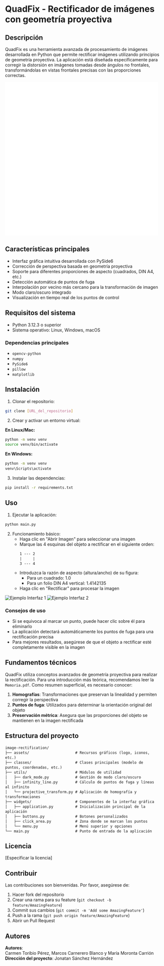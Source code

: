 # QuadFix - Rectificador de imágenes con geometría proyectiva

## Descripción
QuadFix es una herramienta avanzada de procesamiento de imágenes desarrollada en Python que permite rectificar imágenes utilizando principios de geometría proyectiva. La aplicación está diseñada específicamente para corregir la distorsión en imágenes tomadas desde ángulos no frontales, transformándolas en vistas frontales precisas con las proporciones correctas.

![Logo QuadFix](assets/Logo_Dark.png)

## Características principales
- Interfaz gráfica intuitiva desarrollada con PySide6
- Corrección de perspectiva basada en geometría proyectiva
- Soporte para diferentes proporciones de aspecto (cuadrados, DIN A4, etc.)
- Detección automática de puntos de fuga
- Interpolación por vecino más cercano para la transformación de imagen
- Modo claro/oscuro integrado
- Visualización en tiempo real de los puntos de control

## Requisitos del sistema
- Python 3.12.3 o superior
- Sistema operativo: Linux, Windows, macOS

### Dependencias principales
- `opencv-python`
- `numpy`
- `PySide6`
- `pillow`
- `matplotlib`

## Instalación

1. Clonar el repositorio:
```bash
git clone [URL_del_repositorio]
```
2. Crear y activar un entorno virtual:

**En Linux/Mac:**
```bash
python -m venv venv 
source venv/bin/activate
```
**En Windows:**
```bash
python -m venv venv
venv\Scripts\activate
```

3. Instalar las dependencias:
```bash
pip install -r requirements.txt
```


## Uso

1. Ejecutar la aplicación:
```bash
python main.py
```

2. Funcionamiento básico:
   - Haga clic en "Abrir Imagen" para seleccionar una imagen
   - Marque las 4 esquinas del objeto a rectificar en el siguiente orden:
     ```
     1 --- 2
     |     |
     3 --- 4
     ```
   - Introduzca la razón de aspecto (altura/ancho) de su figura:
     - Para un cuadrado: 1.0
     - Para un folio DIN A4 vertical: 1.4142135
   - Haga clic en "Rectificar" para procesar la imagen

![Ejemplo Interfaz 1](Memoria/Modelización/figures/4.Examples/Cuadrado/Vinilo1.png)
![Ejemplo Interfaz 2](Memoria/Modelización/figures/4.Examples/Cuadrado/Vinilo2.png)


### Consejos de uso
- Si se equivoca al marcar un punto, puede hacer clic sobre él para eliminarlo
- La aplicación detectará automáticamente los puntos de fuga para una rectificación precisa
- Para mejores resultados, asegúrese de que el objeto a rectificar esté completamente visible en la imagen

## Fundamentos técnicos

QuadFix utiliza conceptos avanzados de geometría proyectiva para realizar la rectificación. Para una introducción más teórica, recomendamos leer la `Memoria.pdf`. Como resumen superficial, es necesario conocer:

1. **Homografías**: Transformaciones que preservan la linealidad y permiten corregir la perspectiva
2. **Puntos de fuga**: Utilizados para determinar la orientación original del objeto
3. **Preservación métrica**: Asegura que las proporciones del objeto se mantienen en la imagen rectificada

## Estructura del proyecto
```
image-rectification/
├── assets/                     # Recursos gráficos (logo, iconos, etc.)
├── classes/                    # Clases principales (modelo de puntos, coordenadas, etc.)
├── utils/                      # Módulos de utilidad
│   ├── dark_mode.py            # Gestión de modo claro/oscuro
│   ├── infinity_line.py        # Cálculo de puntos de fuga y líneas al infinito
│   └── projective_transform.py # Aplicación de homografía y transformaciones
├── widgets/                    # Componentes de la interfaz gráfica
│   ├── application.py          # Inicialización principal de la aplicación
│   ├── buttons.py              # Botones personalizados
│   ├── click_area.py           # Zona donde se marcan los puntos
│   └── menu.py                 # Menú superior y opciones
└── main.py                     # Punto de entrada de la aplicación
```

## Licencia
[Especificar la licencia]

## Contribuir
Las contribuciones son bienvenidas. Por favor, asegúrese de:
1. Hacer fork del repositorio
2. Crear una rama para su feature (`git checkout -b feature/AmazingFeature`)
3. Commit sus cambios (`git commit -m 'Add some AmazingFeature'`)
4. Push a la rama (`git push origin feature/AmazingFeature`)
5. Abrir un Pull Request

## Autores
**Autores**:  
Carmen Toribio Pérez, Marcos Carnerero Blanco y María Moronta Carrión  
**Dirección del proyecto**: Jonatan Sánchez Hernández

